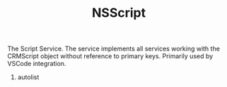 ﻿---
uid: crmscript_ref_NSScript
title: NSScript
intellisense: Void.NSScript
keywords: NSScript
so.topic: reference
---

The Script Service. The service implements all services working with the CRMScript object without reference to primary keys. Primarily used by VSCode integration.

1. autolist 

